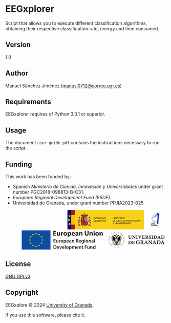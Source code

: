 # EEGxplorer
Script that allows you to execute different classification algorithms, obtaining their respective classification rate, energy and time consumed.

## Version

1.0

## Author

Manuel Sánchez Jiménez ([manusj0712@correo.ugr.es](mailto:manusj0712@correo.ugr.es))

## Requirements

EEGxplorer requires of Python 3.0.1 or superior.

## Usage

The document `user_guide.pdf` contains the instructions necessary to run the script.


## Funding

This work has been funded by:

* Spanish *Ministerio de Ciencia, Innovación y Universidades* under grant number PGC2018-098813-B-C31.
* *European Regional Development Fund (ERDF)*.
* Universidad de Granada, under grant number PPJIA2023-025.

<div style="text-align: right">
  <img src="https://raw.githubusercontent.com/efficomp/Hpmoon/main/docs/logos/miciu.jpg" height="60">
  <img src="https://raw.githubusercontent.com/efficomp/Hpmoon/main/docs/logos/erdf.png" height="60">
  <img src="logos/Imagen1.png" height="60">
</div>

## License

[GNU GPLv3](https://www.gnu.org/licenses/gpl-3.0.md).

## Copyright

EEGxplore © 2024 [University of Granada](https://www.ugr.es/).

If you use this software, please cite it.
